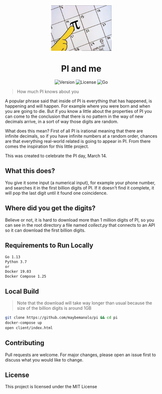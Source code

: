 <p align="center">
  <a>
    <img width="200px" src="logo.jpg" alt="PI and me" />
    <h1 align="center">PI and me</h1>
  </a>
</p>

<p align="center">
	<a><img src="https://img.shields.io/badge/Version-1.0.0-blue.svg" alt="Version"></a>
	<a><img src="https://img.shields.io/badge/License-MIT-brightgreen.svg" alt="License"></a>
	<a><img src="https://img.shields.io/badge/Made%20with-Go-blue.svg" alt="Go"></a>
</p>

> How much PI knows about you

A popular phrase said that inside of PI is everything that has happened, is happening and will happen. For example where you were born and when you are going to die. But if you know a little about the properties of PI you can come to the conclusion that there is no pattern in the way of new decimals arrive, in a sort of way those digits are random.

What does this mean? First of all PI is irational meaning that there are infinite decimals, so if you have infinite numbers at a random order, chances are that everything real-world related is going to appear in PI. From there comes the inspiration for this little project.

This was created to celebrate the PI day, March 14.

## What this does?

You give it some input (a numerical input), for example your phone number, and searches it in the first billion digits of PI. If it doesn't find it complete, it will pop the last digit until it found one coincidence.

## Where did you get the digits?

Believe or not, it is hard to download more than 1 million digits of PI, so you can see in the root directory a file named *collect.py* that connects to an API so it can download the first billion digits.

## Requirements to Run Locally
```
Go 1.13
Python 3.7
or
Docker 19.03
Docker Compose 1.25
```

## Local Build
> Note that the download will take way longer than usual because the size of the billion digits is around 1GB
```bash
git clone https://github.com/maybemanolo/pi && cd pi
docker-compose up
open client/index.html
```

## Contributing
Pull requests are welcome. For major changes, please open an issue first to discuss what you would like to change.

## License
This project is licensed under the MIT License
